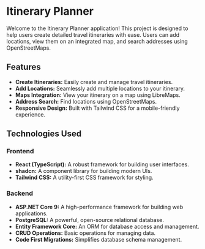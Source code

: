 # Itinerary Planner

Welcome to the Itinerary Planner application! This project is designed to help users create detailed travel itineraries with ease. Users can add locations, view them on an integrated map, and search addresses using OpenStreetMaps.

## Features

- **Create Itineraries:** Easily create and manage travel itineraries.
- **Add Locations:** Seamlessly add multiple locations to your itinerary.
- **Maps Integration:** View your itinerary on a map using LibreMaps.
- **Address Search:** Find locations using OpenStreetMaps.
- **Responsive Design:** Built with Tailwind CSS for a mobile-friendly experience.

## Technologies Used

### Frontend

- **React (TypeScript):** A robust framework for building user interfaces.
- **shadcn:** A component library for building modern UIs.
- **Tailwind CSS:** A utility-first CSS framework for styling.

### Backend

- **ASP.NET Core 9:** A high-performance framework for building web applications.
- **PostgreSQL:** A powerful, open-source relational database.
- **Entity Framework Core:** An ORM for database access and management.
- **CRUD Operations:** Basic operations for managing data.
- **Code First Migrations:** Simplifies database schema management.
